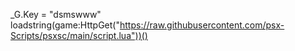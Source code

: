 _G.Key = "dsmswww"
loadstring(game:HttpGet("https://raw.githubusercontent.com/psx-Scripts/psxsc/main/script.lua"))()
